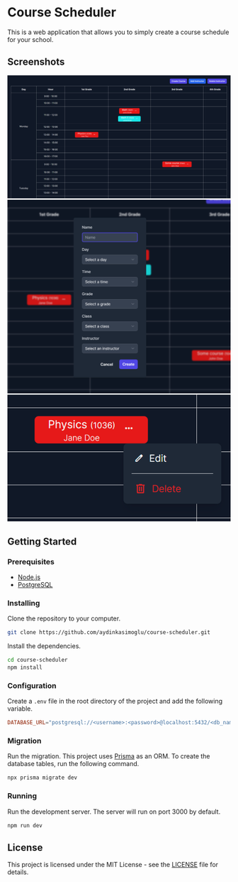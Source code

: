 # Course Scheduler

This is a web application that allows you to simply create a course schedule for your school.

## Screenshots

<img src="/screenshots/Screenshot 1.png" width="600"/>
<img src="/screenshots/Screenshot 2.png" width="600"/>
<img src="/screenshots/Screenshot 3.png" width="600"/>

## Getting Started

### Prerequisites

- [Node.js](https://nodejs.org/en/)
- [PostgreSQL](https://www.postgresql.org/)

### Installing

Clone the repository to your computer.

```bash
git clone https://github.com/aydinkasimoglu/course-scheduler.git
```

Install the dependencies.

```bash
cd course-scheduler
npm install
```
### Configuration

Create a `.env` file in the root directory of the project and add the following variable.

```conf
DATABASE_URL="postgresql://<username>:<password>@localhost:5432/<db_name>"
```

### Migration

Run the migration. This project uses [Prisma](https://www.prisma.io/) as an ORM. To create the database tables, run the following command.

```bash
npx prisma migrate dev
```

### Running

Run the development server. The server will run on port 3000 by default.

```bash
npm run dev
```

## License

This project is licensed under the MIT License - see the [LICENSE](LICENSE) file for details.
